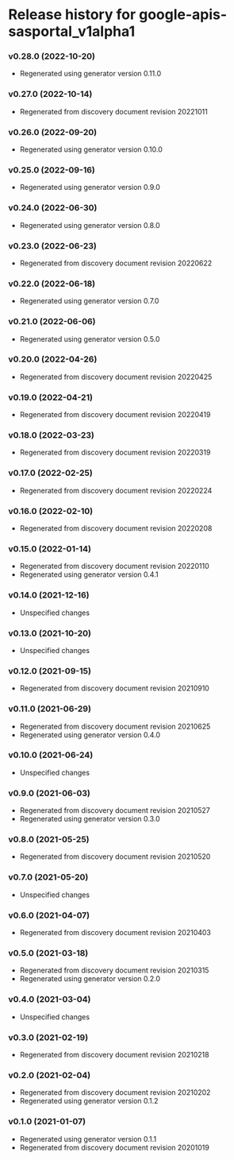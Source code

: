 # Release history for google-apis-sasportal_v1alpha1

### v0.28.0 (2022-10-20)

* Regenerated using generator version 0.11.0

### v0.27.0 (2022-10-14)

* Regenerated from discovery document revision 20221011

### v0.26.0 (2022-09-20)

* Regenerated using generator version 0.10.0

### v0.25.0 (2022-09-16)

* Regenerated using generator version 0.9.0

### v0.24.0 (2022-06-30)

* Regenerated using generator version 0.8.0

### v0.23.0 (2022-06-23)

* Regenerated from discovery document revision 20220622

### v0.22.0 (2022-06-18)

* Regenerated using generator version 0.7.0

### v0.21.0 (2022-06-06)

* Regenerated using generator version 0.5.0

### v0.20.0 (2022-04-26)

* Regenerated from discovery document revision 20220425

### v0.19.0 (2022-04-21)

* Regenerated from discovery document revision 20220419

### v0.18.0 (2022-03-23)

* Regenerated from discovery document revision 20220319

### v0.17.0 (2022-02-25)

* Regenerated from discovery document revision 20220224

### v0.16.0 (2022-02-10)

* Regenerated from discovery document revision 20220208

### v0.15.0 (2022-01-14)

* Regenerated from discovery document revision 20220110
* Regenerated using generator version 0.4.1

### v0.14.0 (2021-12-16)

* Unspecified changes

### v0.13.0 (2021-10-20)

* Unspecified changes

### v0.12.0 (2021-09-15)

* Regenerated from discovery document revision 20210910

### v0.11.0 (2021-06-29)

* Regenerated from discovery document revision 20210625
* Regenerated using generator version 0.4.0

### v0.10.0 (2021-06-24)

* Unspecified changes

### v0.9.0 (2021-06-03)

* Regenerated from discovery document revision 20210527
* Regenerated using generator version 0.3.0

### v0.8.0 (2021-05-25)

* Regenerated from discovery document revision 20210520

### v0.7.0 (2021-05-20)

* Unspecified changes

### v0.6.0 (2021-04-07)

* Regenerated from discovery document revision 20210403

### v0.5.0 (2021-03-18)

* Regenerated from discovery document revision 20210315
* Regenerated using generator version 0.2.0

### v0.4.0 (2021-03-04)

* Unspecified changes

### v0.3.0 (2021-02-19)

* Regenerated from discovery document revision 20210218

### v0.2.0 (2021-02-04)

* Regenerated from discovery document revision 20210202
* Regenerated using generator version 0.1.2

### v0.1.0 (2021-01-07)

* Regenerated using generator version 0.1.1
* Regenerated from discovery document revision 20201019

